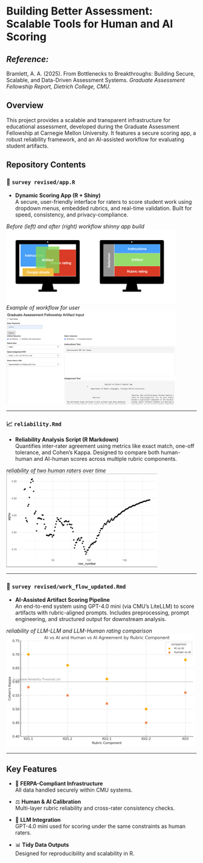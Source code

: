 # Building Better Assessment: Scalable Tools for Human and AI Scoring

## *Reference:*
Bramlett, A. A. (2025). From Bottlenecks to Breakthroughs: Building Secure, Scalable, and Data-Driven Assessment Systems. *Graduate Assessment Fellowship Report, Dietrich College, CMU*.

## Overview
This project provides a scalable and transparent infrastructure for educational assessment, developed during the Graduate Assessment Fellowship at Carnegie Mellon University. It features a secure scoring app, a robust reliability framework, and an AI-assisted workflow for evaluating student artifacts.

## Repository Contents

### 🧩 `survey revised/app.R`
- **Dynamic Scoring App (R + Shiny)**  
  A secure, user-friendly interface for raters to score student work using dropdown menus, embedded rubrics, and real-time validation. Built for speed, consistency, and privacy-compliance.

*Before (left) and after (right) workflow shinny app build* 
  <img src="figures/rating_app.png" alt="Shiny App Interface solution" width="450">
*Example of workflow for user* 
  <img src="figures/rubric_scoring.png" alt="Shiny App Interface" width="450">

---

### 📈 `reliability.Rmd`
- **Reliability Analysis Script (R Markdown)**  
  Quantifies inter-rater agreement using metrics like exact match, one-off tolerance, and Cohen’s Kappa. Designed to compare both human-human and AI-human scores across multiple rubric components.

*reliability of two human raters over time* 
  <img src="figures/overal_reliability.png" alt="Reliability Output" width="400">

---

### 🧠 `survey revised/work_flow_updated.Rmd`
- **AI-Assisted Artifact Scoring Pipeline**  
  An end-to-end system using GPT-4.0 mini (via CMU’s LiteLLM) to score artifacts with rubric-aligned prompts. Includes preprocessing, prompt engineering, and structured output for downstream analysis.

*reliability of LLM-LLM and LLM-Human rating comparison* 
  <img src="figures/AI vs AI and Human vs AI Agreement by Rubric Component.png" alt="AI Scoring Workflow" width="500">

---

## Key Features
- 🔐 **FERPA-Compliant Infrastructure**  
  All data handled securely within CMU systems.

- ⚖️ **Human & AI Calibration**  
  Multi-layer rubric reliability and cross-rater consistency checks.

- 🤖 **LLM Integration**  
  GPT-4.0 mini used for scoring under the same constraints as human raters.

- 📊 **Tidy Data Outputs**  
  Designed for reproducibility and scalability in R.
